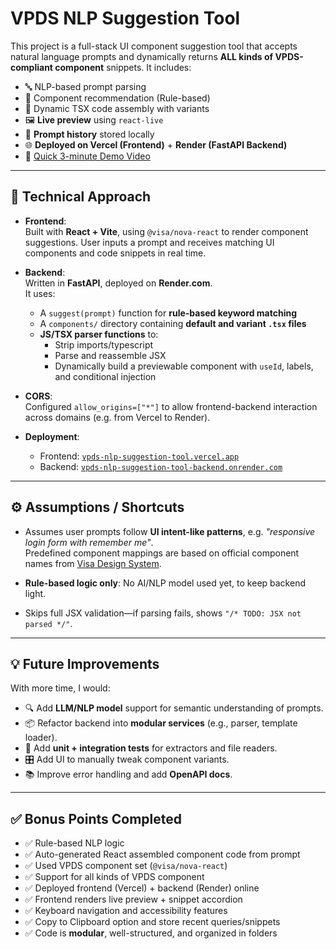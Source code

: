 # VPDS NLP Suggestion Tool

This project is a full-stack UI component suggestion tool that accepts natural language prompts and dynamically returns **ALL kinds of VPDS-compliant component** snippets. It includes:

- 🔤 NLP-based prompt parsing
- 🧩 Component recommendation (Rule-based)
- 🧱 Dynamic TSX code assembly with variants
- 🖼️ **Live preview** using `react-live`
- 💾 **Prompt history** stored locally
- 🌐 **Deployed on Vercel (Frontend)** + **Render (FastAPI Backend)**  
- 🎥 [Quick 3-minute Demo Video](https://youtu.be/djcmdoA3UH0)
---

## 🚀 Technical Approach

- **Frontend**:  
  Built with **React + Vite**, using `@visa/nova-react` to render component suggestions. User inputs a prompt and receives matching UI components and code snippets in real time.

- **Backend**:  
  Written in **FastAPI**, deployed on **Render.com**.  
  It uses:
  - A `suggest(prompt)` function for **rule-based keyword matching**
  - A `components/` directory containing **default and variant `.tsx` files**
  - **JS/TSX parser functions** to:
    - Strip imports/typescript
    - Parse and reassemble JSX
    - Dynamically build a previewable component with `useId`, labels, and conditional injection

- **CORS**:  
  Configured `allow_origins=["*"]` to allow frontend-backend interaction across domains (e.g. from Vercel to Render).

- **Deployment**:
  - Frontend: [`vpds-nlp-suggestion-tool.vercel.app`](https://vpds-nlp-suggestion-tool.vercel.app)
  - Backend: [`vpds-nlp-suggestion-tool-backend.onrender.com`](https://vpds-nlp-suggestion-tool-backend.onrender.com/docs#/)

---

## ⚙️ Assumptions / Shortcuts

- Assumes user prompts follow **UI intent-like patterns**, e.g. _"responsive login form with remember me"_.  
  Predefined component mappings are based on official component names from [Visa Design System](https://design.visa.com/components/).

- **Rule-based logic only**: No AI/NLP model used yet, to keep backend light.
- Skips full JSX validation—if parsing fails, shows `"/* TODO: JSX not parsed */"`.

---

## 💡 Future Improvements

With more time, I would:
- 🔍 Add **LLM/NLP model** support for semantic understanding of prompts.
- 📦 Refactor backend into **modular services** (e.g., parser, template loader).
- 🧪 Add **unit + integration tests** for extractors and file readers.
- 🎛️ Add UI to manually tweak component variants.
- 📚 Improve error handling and add **OpenAPI docs**.

---

## ✅ Bonus Points Completed

- ✅ Rule-based NLP logic
- ✅ Auto-generated React assembled component code from prompt
- ✅ Used VPDS component set (`@visa/nova-react`)
- ✅ Support for all kinds of VPDS component
- ✅ Deployed frontend (Vercel) + backend (Render) online
- ✅ Frontend renders live preview + snippet accordion
- ✅ Keyboard navigation and accessibility features
- ✅ Copy to Clipboard option and store recent queries/snippets
- ✅ Code is **modular**, well-structured, and organized in folders

